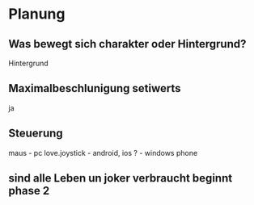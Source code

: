 # Planung
## Was bewegt sich charakter oder Hintergrund?
Hintergrund

## Maximalbeschlunigung setiwerts
ja

## Steuerung
maus - pc
love.joystick - android, ios
? - windows phone

## sind alle Leben un joker verbraucht beginnt phase 2 
